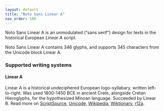 ```yaml
---
layout: default
title: "Noto Sans Linear A"
nav_order: 100
---
```

Noto Sans Linear A is an unmodulated (“sans serif”) design for texts in the historical European _Linear A_ script. 

Noto Sans Linear A contains 346 glyphs, and supports 345 characters from the Unicode block Linear A.


### Supported writing systems


#### Linear A

Linear A is a historical undeciphered European logo-syllabary, written left-to-right. Was used 1800-1450 BCE in ancient Crete, alongside Cretan Hieroglyphs, for the hypothesized Minoan language. Succeeded by Linear B. Read more on [ScriptSource](https://scriptsource.org/scr/Lina), [Unicode](https://www.unicode.org/versions/Unicode13.0.0/ch08.pdf#G27575), [Wikipedia](https://en.wikipedia.org/wiki/ISO_15924:Lina), [Wiktionary](https://en.wiktionary.org/wiki/Category:Linear_A_script), [r12a](https://r12a.github.io/scripts/links?iso=Lina).

